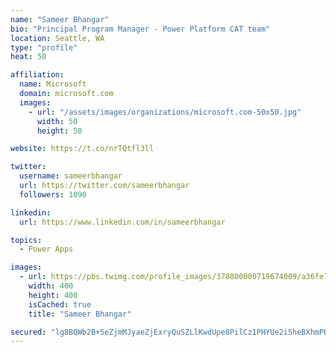 ```yaml
---
name: "Sameer Bhangar"
bio: "Principal Program Manager - Power Platform CAT team"
location: Seattle, WA
type: "profile"
heat: 50

affiliation:
  name: Microsoft
  domain: microsoft.com
  images:
    - url: "/assets/images/organizations/microsoft.com-50x50.jpg"
      width: 50
      height: 50

website: https://t.co/nrTQtfl3ll

twitter:
  username: sameerbhangar
  url: https://twitter.com/sameerbhangar
  followers: 1090

linkedin:
  url: https://www.linkedin.com/in/sameerbhangar

topics:
  - Power Apps

images:
  - url: https://pbs.twimg.com/profile_images/378800000719674009/a36fe7ddfab1778b76e5793772e43798_400x400.jpeg
    width: 400
    height: 400
    isCached: true
    title: "Sameer Bhangar"

secured: "lg8BQWb2B+5eZjmMJyaeZjExryQuSZLlKwdUpe8PilCz1PHYUe2i5heBXhmPBcIOhUlB6BGf4N7hRi2ER9SwAx+u5x0wvmCvmIOBcx23Q+O1EiZp1kiG7SznSRf3vdxxP1m9xkfa0CtMjPYY4OUxjja/wj8DuIhdcdmFTjEX2Qyz+qBaYQmA4/HaRQNfJ6nNdCF/tJXAl1mv3ZpYWax4FY8f1VRqsbn9xk5z3b8K6T5CibLtnkf6kLxxu30h/kVDG137Se3YEgWvRyGboV//39kMxNIM4DYBY79C9ySRoGcL4835rGCNkRQVUMfeDVG+zRqhMMLO5cAY9ObNSOuJmkqi7+wLpb9Bit84F5LwbYzSzbE1dKjKT70zE4optR20GA0lFGSrvEKQuzq+emPBegt/HHu9yIJDXVfvEy4TDmM=;RgnHSBX7HJHlhFUowf8qtw=="
---
```


